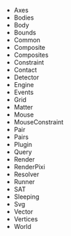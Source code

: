 * Axes
* Bodies
* Body
* Bounds
* Common
* Composite
* Composites
* Constraint
* Contact
* Detector
* Engine
* Events
* Grid
* Matter
* Mouse
* MouseConstraint
* Pair
* Pairs
* Plugin
* Query
* Render
* RenderPixi
* Resolver
* Runner
* SAT
* Sleeping
* Svg
* Vector
* Vertices
* World



